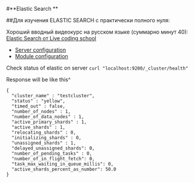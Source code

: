 

#**Elastic Search **

##Для изучения ELASTIC SEARCH с практически полного нуля: 

Хороший вводный видеокурс на русском языке (суммарно минут 40): 
[Elastic Search от Live coding school](https://www.youtube.com/watch?v=qDt70R4i3wk&list=PLdpb__6uY73kCu4eG9IolmhkBmNgyRL-i&index=1 "Elastic Search от Live coding school")

- [Server configuration](https://github.com/Smile-SA/elasticsuite/wiki/ServerConfig-6.x "Server configuration")
- [Module configuration](https://github.com/Smile-SA/elasticsuite/wiki/ModuleInstall "Module configuration")

Check status of elastic on server `curl "localhost:9200/_cluster/health"`

Response will be like this^ 
``` 
{
  "cluster_name" : "testcluster",
  "status" : "yellow",
  "timed_out" : false,
  "number_of_nodes" : 1,
  "number_of_data_nodes" : 1,
  "active_primary_shards" : 1,
  "active_shards" : 1,
  "relocating_shards" : 0,
  "initializing_shards" : 0,
  "unassigned_shards" : 1,
  "delayed_unassigned_shards": 0,
  "number_of_pending_tasks" : 0,
  "number_of_in_flight_fetch": 0,
  "task_max_waiting_in_queue_millis": 0,
  "active_shards_percent_as_number": 50.0
}
```


